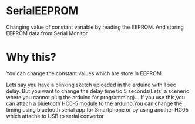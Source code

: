 # SerialEEPROM
Changing value of constant variable by reading the EEPROM. And storing EEPROM data from Serial Monitor


# Why this?
You can change the constant values which are store in EEPROM. 

Lets say you have a blinking sketch uploaded in the arduino with 1 sec delay. But you want to change the delay time tio 5 seconds(Lets' a scenerio where you cannot plug the arduino for programming)... If you use this,you can attach a bluetooth HC0-5 module to the arduino,You can change the timing using bluetooth serial app for Smartphone or by using another HC05 which attache to USB to serial convertor
